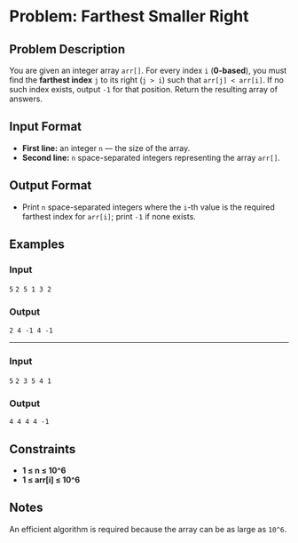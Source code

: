 
# Problem: **Farthest Smaller Right**

## Problem Description
You are given an integer array `arr[]`.
For every index `i` (**0-based**), you must find the **farthest index** `j` to its right (`j > i`) such that `arr[j] < arr[i]`.
If no such index exists, output `-1` for that position.
Return the resulting array of answers.

## Input Format
- **First line:** an integer `n` — the size of the array.
- **Second line:** `n` space-separated integers representing the array `arr[]`.

## Output Format
- Print `n` space-separated integers where the `i`-th value is the required farthest index for `arr[i]`; print `-1` if none exists.

## Examples

### Input

`5`
`2 5 1 3 2`<br/>

### Output

`2 4 -1 4 -1`<br/>

---

### Input

`5`
`2 3 5 4 1`<br/>

### Output

`4 4 4 4 -1`<br/>

## Constraints
- **1 ≤ n ≤ 10^6**
- **1 ≤ arr[i] ≤ 10^6**

## Notes
An efficient algorithm is required because the array can be as large as `10^6`.

